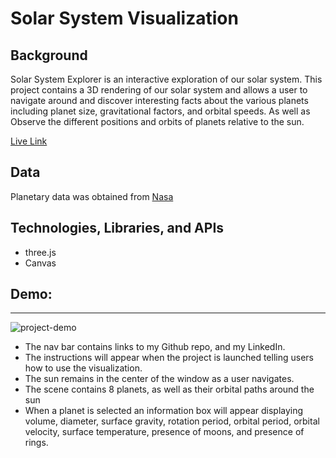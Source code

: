 # Solar System Visualization

## Background
Solar System Explorer is an interactive exploration of our solar system. This project contains a 3D rendering of our solar system and allows a user to navigate around and discover interesting facts about the various planets including planet size, gravitational factors, and orbital speeds. As well as Observe the different positions and orbits of planets relative to the sun.

[Live Link](https://leahseyoum.github.io/solar-system-visualization/)


## Data
Planetary data was obtained from [Nasa](https://solarsystem.nasa.gov/)


## Technologies, Libraries, and APIs
- three.js
- Canvas

## Demo:
---
![project-demo](https://giphy.com/gifs/cTki9SsucGKrhBCtqk)

* The nav bar contains links to my Github repo, and my LinkedIn.
* The instructions will appear when the project is launched telling users how to use the visualization.
* The sun remains in the center of the window as a user navigates.
* The scene contains 8 planets, as well as their orbital paths around the sun
* When a planet is selected an information box will appear displaying volume, diameter, surface gravity, rotation period, orbital period, orbital velocity, surface temperature, presence of moons, and presence of rings.

